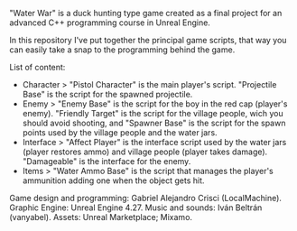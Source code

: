 "Water War" is a duck hunting type game created as a final project for an advanced C++ programming course in Unreal Engine.

In this repository I've put together the principal game scripts, that way you can easily take a snap to the programming behind the game.

List of content:
  - Character > "Pistol Character" is the main player's script. "Projectile Base" is the script for the spawned projectile.
  - Enemy > "Enemy Base" is the script for the boy in the red cap (player's enemy). "Friendly Target" is the script for the village people, wich you should avoid shooting, and "Spawner Base" is the script
    for the spawn points used by the village people and the water jars.
  - Interface > "Affect Player" is the interface script used by the water jars (player restores ammo) and village people (player takes damage). "Damageable" is the interface for the enemy.
  - Items > "Water Ammo Base" is the script that manages the player's ammunition adding one when the object gets hit.

Game design and programming: Gabriel Alejandro Crisci (LocalMachine).
Graphic Engine: Unreal Engine 4.27.
Music and sounds: Iván Beltrán (vanyabel).
Assets: Unreal Marketplace; Mixamo.
